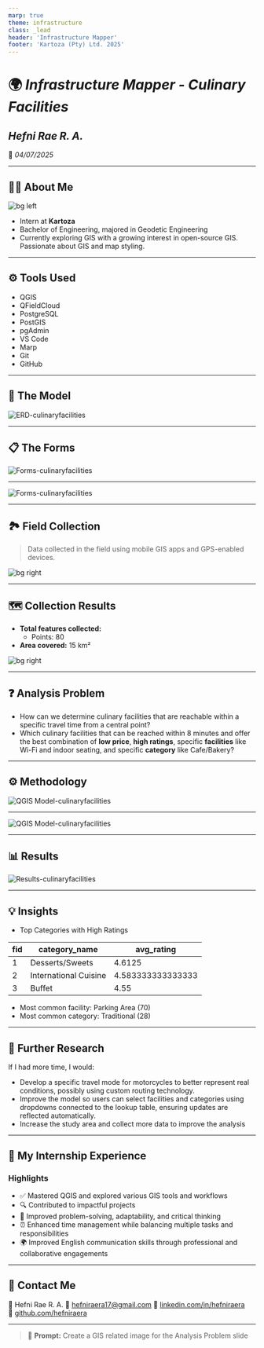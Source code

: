 ```yaml
---
marp: true
theme: infrastructure
class: _lead
header: 'Infrastructure Mapper'
footer: 'Kartoza (Pty) Ltd. 2025'
---
```


<!-- Title Slide -->
<!-- _class: lead -->

# 🌍 *Infrastructure Mapper - Culinary Facilities*

## *Hefni Rae R. A.*

📅 *04/07/2025*

---

## 👩‍💻 About Me

![bg  left](../img/interns/hefni-raera.png)

- Intern at **Kartoza**
- Bachelor of Engineering, majored in Geodetic Engineering
- Currently exploring GIS with a growing interest in open-source GIS. Passionate about GIS and map styling.
  
---

## ⚙️ Tools Used

- QGIS
- QFieldCloud
- PostgreSQL
- PostGIS
- pgAdmin
- VS Code
- Marp
- Git
- GitHub

---

## 🧱 The Model

![ERD-culinaryfacilities](../img/culinaryfacilities-erd.png)

---

## 📋 The Forms

![Forms-culinaryfacilities](../img/culinaryfacilities-formsqgis.png)

---

![Forms-culinaryfacilities](../img/culinaryfacilities-forms.png)

---

## 🏞️ Field Collection

> Data collected in the field using mobile GIS apps and GPS-enabled devices.

![bg right](../img/culinaryfacilities-field.png)

---

## 🗺️ Collection Results

- **Total features collected:**
  - Points: 80
- **Area covered:** 15 km²

![bg right](../img/culinaryfacilities-collection.png)

---

## ❓ Analysis Problem

- How can we determine culinary facilities that are reachable within a specific travel time from a central point?
- Which culinary facilities that can be reached within 8 minutes and offer the best combination of **low price**, **high ratings**, specific **facilities** like Wi-Fi and indoor seating, and specific **category** like Cafe/Bakery?

---

## ⚙️ Methodology

![QGIS Model-culinaryfacilities](../img/culinaryfacilities-model2.png)

---

![QGIS Model-culinaryfacilities](../img/culinaryfacilities-model.png)

---

## 📊 Results

![Results-culinaryfacilities](../img/culinaryfacilities-results.png)

---

## 💡 Insights

- Top Categories with High Ratings

| fid | category_name         | avg_rating        |
|-----|-----------------------|-------------------|
| 1   | Desserts/Sweets       | 4.6125           |
| 2   | International Cuisine | 4.583333333333333 |
| 3   | Buffet                | 4.55             |

- Most common facility: Parking Area (70)
- Most common category: Traditional (28)

---

## 🔬 Further Research

If I had more time, I would:

- Develop a specific travel mode for motorcycles to better represent real conditions, possibly using custom routing technology.
- Improve the model so users can select facilities and categories using dropdowns connected to the lookup table, ensuring updates are reflected automatically.
- Increase the study area and collect more data to improve the analysis

---

## 🧳 My Internship Experience

### Highlights

- ✅ Mastered QGIS and explored various GIS tools and workflows  
- 🔍 Contributed to impactful projects
- 🌟 Improved problem-solving, adaptability, and critical thinking  
- ⏰ Enhanced time management while balancing multiple tasks and responsibilities
- 🌍 Improved English communication skills through professional and collaborative engagements

---

## 📧 Contact Me

👤 Hefni Rae R. A.
📨 [hefniraera17@gmail.com](mailto:hefniraera17@gmail.com)
🔗 [linkedin.com/in/hefniraera](https://www.linkedin.com/in/hefniraera/)  
💼 [github.com/hefniraera](https://github.com/hefniraera)

---

> 🤖 **Prompt:** Create a GIS related image for the Analysis Problem slide
>